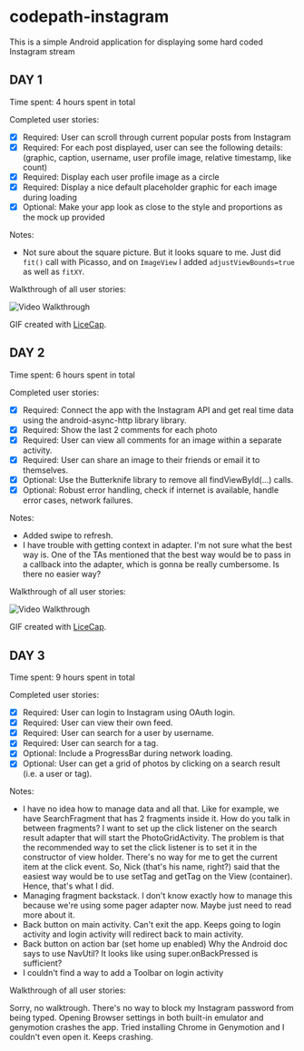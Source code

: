 # codepath-instagram

This is a simple Android application for displaying some hard coded Instagram stream

## DAY 1

Time spent: 4 hours spent in total

Completed user stories:

 * [x] Required: User can scroll through current popular posts from Instagram
 * [x] Required: For each post displayed, user can see the following details: (graphic, caption, username, user profile image, relative timestamp, like count)
 * [x] Required: Display each user profile image as a circle
 * [x] Required: Display a nice default placeholder graphic for each image during loading
 * [x] Optional: Make your app look as close to the style and proportions as the mock up provided
 
Notes:

* Not sure about the square picture. But it looks square to me. Just did `fit()` call with Picasso, and on `ImageView` I added `adjustViewBounds=true` as well as `fitXY`.

Walkthrough of all user stories:

![Video Walkthrough](http://i.imgur.com/RPBV6ui.gif)

GIF created with [LiceCap](http://www.cockos.com/licecap/).


## DAY 2

Time spent: 6 hours spent in total

Completed user stories:

 * [x] Required: Connect the app with the Instagram API and get real time data using the android-async-http library library.
 * [x] Required: Show the last 2 comments for each photo
 * [x] Required: User can view all comments for an image within a separate activity.
 * [x] Required: User can share an image to their friends or email it to themselves.
 * [x] Optional: Use the Butterknife library to remove all findViewById(...) calls.
 * [x] Optional: Robust error handling, check if internet is available, handle error cases, network failures.

Notes:

* Added swipe to refresh.
* I have trouble with getting context in adapter. I'm not sure what the best way is. One of the TAs mentioned that the best way would be to pass in a callback into the adapter, which is gonna be really cumbersome. Is there no easier way?

Walkthrough of all user stories:

![Video Walkthrough](http://i.imgur.com/XaJgqXm.gif)

GIF created with [LiceCap](http://www.cockos.com/licecap/).

## DAY 3

Time spent: 9 hours spent in total

Completed user stories:

 * [x] Required: User can login to Instagram using OAuth login.
 * [x] Required: User can view their own feed.
 * [x] Required: User can search for a user by username.
 * [x] Required: User can search for a tag.
 * [x] Optional: Include a ProgressBar during network loading.
 * [x] Optional: User can get a grid of photos by clicking on a search result (i.e. a user or tag).

Notes:

* I have no idea how to manage data and all that. Like for example, we have SearchFragment that has 2 fragments inside it. How do you talk in between fragments?
  I want to set up the click listener on the search result adapter that will start the PhotoGridActivity.
  The problem is that the recommended way to set the click listener is to set it in the constructor of view holder.
  There's no way for me to get the current item at the click event.
  So, Nick (that's his name, right?) said that the easiest way would be to use setTag and getTag on the View (container). Hence, that's what I did.
* Managing fragment backstack.
  I don't know exactly how to manage this because we're using some pager adapter now. Maybe just need to read more about it.
* Back button on main activity.
  Can't exit the app. Keeps going to login activity and login activity will redirect back to main activity.
* Back button on action bar (set home up enabled)
  Why the Android doc says to use NavUtil? It looks like using super.onBackPressed is sufficient?
* I couldn't find a way to add a Toolbar on login activity


Walkthrough of all user stories:

Sorry, no walktrough. There's no way to block my Instagram password from being typed.
Opening Browser settings in both built-in emulator and genymotion crashes the app.
Tried installing Chrome in Genymotion and I couldn't even open it. Keeps crashing.
